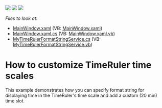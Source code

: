 <!-- default badges list -->
![](https://img.shields.io/endpoint?url=https://codecentral.devexpress.com/api/v1/VersionRange/128657117/14.2.3%2B)
[![](https://img.shields.io/badge/Open_in_DevExpress_Support_Center-FF7200?style=flat-square&logo=DevExpress&logoColor=white)](https://supportcenter.devexpress.com/ticket/details/E5068)
[![](https://img.shields.io/badge/📖_How_to_use_DevExpress_Examples-e9f6fc?style=flat-square)](https://docs.devexpress.com/GeneralInformation/403183)
<!-- default badges end -->
<!-- default file list -->
*Files to look at*:

* [MainWindow.xaml](./CS/CustomTimeRulerSample/MainWindow.xaml) (VB: [MainWindow.xaml](./VB/CustomTimeRulerSample/MainWindow.xaml))
* [MainWindow.xaml.cs](./CS/CustomTimeRulerSample/MainWindow.xaml.cs) (VB: [MainWindow.xaml.vb](./VB/CustomTimeRulerSample/MainWindow.xaml.vb))
* [MyTimeRulerFormatStringService.cs](./CS/CustomTimeRulerSample/MyTimeRulerFormatStringService.cs) (VB: [MyTimeRulerFormatStringService.vb](./VB/CustomTimeRulerSample/MyTimeRulerFormatStringService.vb))
<!-- default file list end -->
# How to customize TimeRuler time scales


<p>This example demonstrates how you can specify format string for displaying time in the TimeRuler's time scale and add a custom (20 min) time slot.</p>

<br/>


